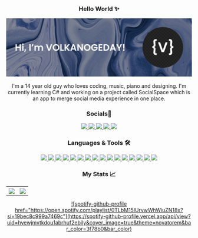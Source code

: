 <div align="center">

### Hello World ✨
<a href="https://github.com/volkanogeday">
  <img src="./banner.png" />
</a>

I'm a 14 year old guy who loves coding, music, piano and designing. I'm currently learning C# and working on a project called SocialSpace which is an app to merge social media experience in one place.  

### Socials📱
<a href="https://volkanogeday.github.io">
  <img src="https://img.shields.io/badge/volkanogeday.github.io-1f568c?style=for-the-badge&logo=github&logoColor=white" />
</a>
<a href="mailto:vokarakose@gmail.com">
  <img src="https://img.shields.io/badge/vokarakose@gmail.com-3f78b0?style=for-the-badge&logo=gmail&logoColor=white" />
</a>
<a href="https://discord.com/users/1000793854456381460">
  <img src="https://img.shields.io/badge/volkanogeday%238060-1f568c?style=for-the-badge&logo=discord&logoColor=white"  />
</a>
<a href="https://instagram.com/volkan.ogeday/">
  <img src="https://img.shields.io/badge/volkan.ogeday-64a1de?style=for-the-badge&logo=instagram&logoColor=white" />
</a>
<a href="https://www.reddit.com/user/VOLKANOGEDAY">
  <img src="https://img.shields.io/badge/VOLKANOGEDAY-1f568c?style=for-the-badge&logo=reddit&logoColor=white" />
</a>

### Languages & Tools 🛠️
<a href="https://volkanogeday.github.io">
  <img src="https://img.shields.io/badge/c%23-1f568c?style=for-the-badge&logo=csharp&logoColor=white"/>
  <img src="https://img.shields.io/badge/.net-3f78b0?style=for-the-badge&logo=dotnet&logoColor=white"/>
  <img src="https://img.shields.io/badge/html5-1f568c?style=for-the-badge&logo=html5&logoColor=white"/>
  <img src="https://img.shields.io/badge/css3-64a1de?style=for-the-badge&logo=css3&logoColor=white"/>
  <img src="https://img.shields.io/badge/markdown-1f568c?style=for-the-badge&logo=markdown&logoColor=white"/>
  <img src="https://img.shields.io/badge/git-3f78b0?style=for-the-badge&logo=git&logoColor=white"/>
  <img src="https://img.shields.io/badge/github-1f568c?style=for-the-badge&logo=github&logoColor=white"/>
  <img src="https://img.shields.io/badge/visual%20studio-64a1de?style=for-the-badge&logo=visual%20studio&logoColor=white"/>
  <img src="https://img.shields.io/badge/visual%20studio%20code-1f568c?style=for-the-badge&logo=visual%20studio%20code&logoColor=white"/>
  <img src="https://img.shields.io/badge/linux-3f78b0?style=for-the-badge&logo=linux&logoColor=white"/>
  <img src="https://img.shields.io/badge/terminal-1f568c?style=for-the-badge&logo=windows%20terminal&logoColor=white"/>
  <img src="https://img.shields.io/badge/winui-64a1de?style=for-the-badge&logo=windows&logoColor=white"/>
  <img src="https://img.shields.io/badge/material%20design-1f568c?style=for-the-badge&logo=android&logoColor=white"/>
  <img src="https://img.shields.io/badge/figma-3f78b0?style=for-the-badge&logo=figma&logoColor=white" />
  <img src="https://img.shields.io/badge/photoshop-1f568c?style=for-the-badge&logo=adobe%20photoshop&logoColor=white"/>
  <img src="https://img.shields.io/badge/autocad-64a1de?style=for-the-badge&logo=autodesk&logoColor=white"/>
</a>

### My Stats 📈
<a href="https://github.com/volkanogeday">
  <table href="https://github.com/volkanogeday" width="100%">
    <td width="50%" style="border: none">
      <img align="center" src="https://github-readme-stats.vercel.app/api?username=volkanogeday&title_color=1f568c&text_color=3f78b0&icon_color=64a1de&show_icons=true&hide_border=true" vertical-align="middle"/>
    </td>
    <td width="50%" style="border: none">
      <img align="center" src="https://github-readme-stats.vercel.app/api/top-langs/?username=volkanogeday&title_color=1f568c&text_color=3f78b0&layout=compact&hide_border=true" vertical-align="middle"/>
    </td>
  </table>
</a>

<a href="https://open.spotify.com/playlist/0TLbM15lUrvwWhWiuZN18x?si=19bec8c999a7469c">![spotify-github-profile href="https://open.spotify.com/playlist/0TLbM15lUrvwWhWiuZN18x?si=19bec8c999a7469c"](https://spotify-github-profile.vercel.app/api/view?uid=hyewjmvtkdou1abrhuf2ebily&cover_image=true&theme=novatorem&bar_color=3f78b0&bar_color)</a>
